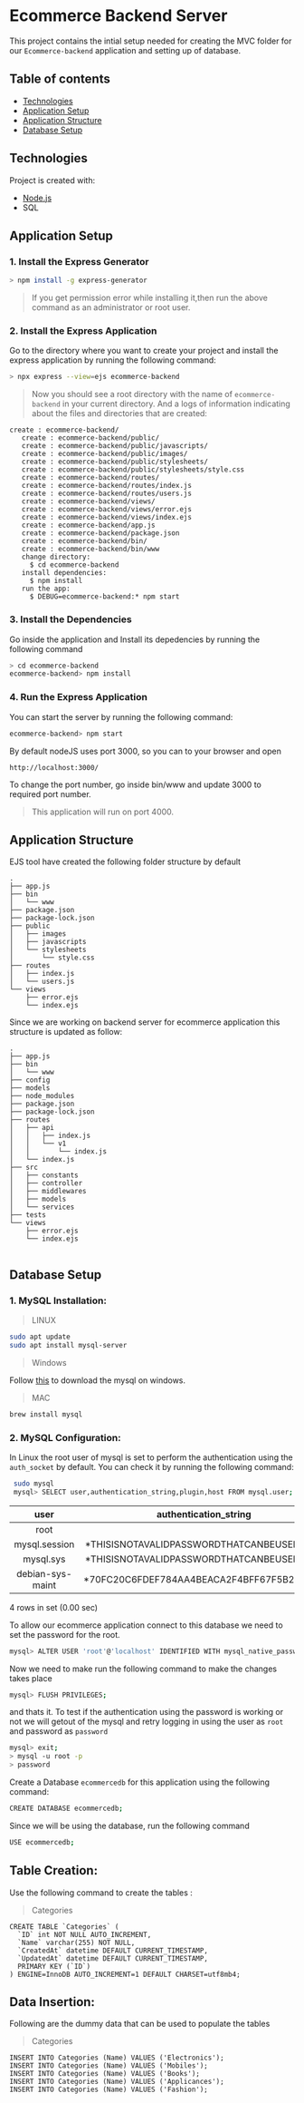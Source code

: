 # Ecommerce Backend Server
This project contains the intial setup needed for creating the MVC folder for our `Ecommerce-backend` application and setting up of database.

## Table of contents
* [Technologies](#technologies)
* [Application Setup](#application-setup)
* [Application Structure](#application-structure)
* [Database Setup](#database-setup)

## Technologies
Project is created with:
* [Node.js](https://nodejs.org/) 
* SQL

## Application Setup
### 1. Install the Express Generator

```sh
> npm install -g express-generator
``` 
> If you get permission error while installing it,then run the above command as an administrator or root user.

### 2. Install the Express Application
Go to the directory where you want to create your project and install the express application by running the following command:
```sh
> npx express --view=ejs ecommerce-backend
``` 
> Now you should see a root directory with the name of `ecommerce-backend` in your current directory. And a logs of information indicating about the files and directories that are created:

```
create : ecommerce-backend/
   create : ecommerce-backend/public/
   create : ecommerce-backend/public/javascripts/
   create : ecommerce-backend/public/images/
   create : ecommerce-backend/public/stylesheets/
   create : ecommerce-backend/public/stylesheets/style.css
   create : ecommerce-backend/routes/
   create : ecommerce-backend/routes/index.js
   create : ecommerce-backend/routes/users.js
   create : ecommerce-backend/views/
   create : ecommerce-backend/views/error.ejs
   create : ecommerce-backend/views/index.ejs
   create : ecommerce-backend/app.js
   create : ecommerce-backend/package.json
   create : ecommerce-backend/bin/
   create : ecommerce-backend/bin/www
   change directory:
     $ cd ecommerce-backend
   install dependencies:
     $ npm install
   run the app:
     $ DEBUG=ecommerce-backend:* npm start
```
### 3. Install the Dependencies
Go inside the application and Install its depedencies by running the following command
```sh
> cd ecommerce-backend 
ecommerce-backend> npm install
``` 

### 4. Run the Express Application

You can start the server by running the following command:

```sh
ecommerce-backend> npm start
``` 
By default nodeJS uses port 3000, so you can to your browser and open 
```
http://localhost:3000/
```
To change the port number, go inside bin/www and update 3000 to required port number. 
> This application will run on port 4000.

## Application Structure

EJS tool have created the following folder structure by default 
```
.
├── app.js
├── bin
│   └── www
├── package.json
├── package-lock.json
├── public
│   ├── images
│   ├── javascripts
│   └── stylesheets
│       └── style.css
├── routes
│   ├── index.js
│   └── users.js
└── views
    ├── error.ejs
    └── index.ejs
```

Since we are working on backend server for ecommerce application this structure is updated as follow:

```
.
├── app.js
├── bin
│   └── www
├── config
├── models
├── node_modules
├── package.json
├── package-lock.json
├── routes
│   ├── api
│   │   ├── index.js
│   │   └── v1
│   │       └── index.js
│   └── index.js
├── src
│   ├── constants
│   ├── controller
│   ├── middlewares
│   ├── models
│   └── services
├── tests
└── views
    ├── error.ejs
    └── index.ejs


```


## Database Setup

### 1. MySQL Installation:

>LINUX

```sh
sudo apt update
sudo apt install mysql-server
```

> Windows

Follow [this](https://dev.mysql.com/doc/refman/8.0/en/windows-installation.html) to download the mysql on windows.

> MAC

```sh
brew install mysql
```


### 2. MySQL Configuration:

In Linux the root user of mysql is set to perform the authentication using the `auth_socket` by default. You can check it by running the following command:
```sh
 sudo mysql
 mysql> SELECT user,authentication_string,plugin,host FROM mysql.user;
```


| user | authentication_string|auth_socket | localhost|
| :---: | :---: | :---: | :---: | 
| root             |                                           | auth_socket           | localhost |
| mysql.session    | *THISISNOTAVALIDPASSWORDTHATCANBEUSEDHERE | mysql_native_password | localhost |
| mysql.sys        | *THISISNOTAVALIDPASSWORDTHATCANBEUSEDHERE | mysql_native_password | localhost |
| debian-sys-maint | *70FC20C6FDEF784AA4BEACA2F4BFF67F5B228C32 | mysql_native_password | localhost |
4 rows in set (0.00 sec)

To allow our ecommerce application connect to this database we need to set the password for the root. 
```sh
mysql> ALTER USER 'root'@'localhost' IDENTIFIED WITH mysql_native_password BY 'password';
```
Now we need to make run the following command to make the changes takes place
```sh
mysql> FLUSH PRIVILEGES;
```
 and thats it. To test if the authentication using the password is working or not we will getout of the mysql and retry logging in using the user as `root` and password as `password`
 
 ```sh
mysql> exit;
> mysql -u root -p
> password
 ```
 
Create a Database `ecommercedb` for this application using the following command:
```sh
CREATE DATABASE ecommercedb;
```

Since we will be using the database, run the following command
```sh
USE ecommercedb;
```

## Table Creation:

Use the following command to create the tables :

> Categories

```
CREATE TABLE `Categories` (
  `ID` int NOT NULL AUTO_INCREMENT,
  `Name` varchar(255) NOT NULL,
  `CreatedAt` datetime DEFAULT CURRENT_TIMESTAMP,
  `UpdatedAt` datetime DEFAULT CURRENT_TIMESTAMP,
  PRIMARY KEY (`ID`)
) ENGINE=InnoDB AUTO_INCREMENT=1 DEFAULT CHARSET=utf8mb4;

```

## Data Insertion: 

Following are the dummy data that can be used to populate the tables

> Categories

```
INSERT INTO Categories (Name) VALUES ('Electronics');
INSERT INTO Categories (Name) VALUES ('Mobiles');
INSERT INTO Categories (Name) VALUES ('Books');
INSERT INTO Categories (Name) VALUES ('Applicances');
INSERT INTO Categories (Name) VALUES ('Fashion');

```
